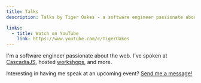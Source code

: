 ```yaml
---
title: Talks
description: Talks by Tiger Oakes - a software engineer passionate about the web.

links:
  - title: Watch on YouTube
    link: https://www.youtube.com/c/TigerOakes
---
```


I'm a software engineer passionate about the web. I've spoken at [CascadiaJS](past-present-future-favicons/), hosted [workshops](not-that-canvas/), and more.

Interesting in having me speak at an upcoming event? [Send me a message!](/#contact)
